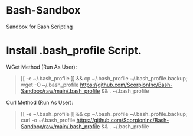 # Bash-Sandbox
Sandbox for Bash Scripting

# Install .bash_profile Script.
WGet Method (Run As User):
> [[ -e ~/.bash_profile ]] && cp ~/.bash_profile ~/.bash_profile.backup; wget -O ~/.bash_profile https://github.com/ScorpionInc/Bash-Sandbox/raw/main/.bash_profile && . ~/.bash_profile

Curl Method (Run As User):
> [[ -e ~/.bash_profile ]] && cp ~/.bash_profile ~/.bash_profile.backup; curl -o ~/.bash_profile https://github.com/ScorpionInc/Bash-Sandbox/raw/main/.bash_profile && . ~/.bash_profile
